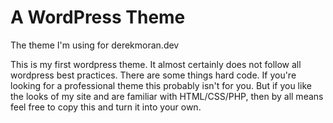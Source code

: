 # A WordPress Theme
The theme I'm using for derekmoran.dev


This is my first wordpress theme. It almost certainly does not follow all wordpress best practices. There are some things hard code. If you're looking for a professional theme this probably isn't for you. But if you like the looks of my site and are familiar with HTML/CSS/PHP, then by all means feel free to copy this and turn it into your own.
